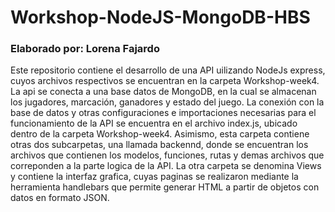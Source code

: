 # Workshop-NodeJS-MongoDB-HBS
### Elaborado por: Lorena Fajardo

Este repositorio contiene el desarrollo de una API uilizando NodeJs express, cuyos archivos respectivos se encuentran en la carpeta Workshop-week4. La api se conecta a una base datos de MongoDB, en la cual se almacenan los jugadores, marcación, ganadores y estado del juego. La conexión con la base de datos y otras configuraciones e importaciones necesarias para el funcionamiento de la API se encuentra en el archivo index.js, ubicado dentro de la carpeta Workshop-week4. Asimismo, esta carpeta contiene otras dos subcarpetas, una llamada backennd, donde se encuentran los archivos que contienen los modelos, funciones, rutas y demas archivos que correponden a la parte logica de la API. La otra carpeta se denomina Views y contiene la interfaz grafica, cuyas paginas se realizaron mediante la herramienta handlebars que permite generar HTML a partir de objetos con datos en formato JSON.      
